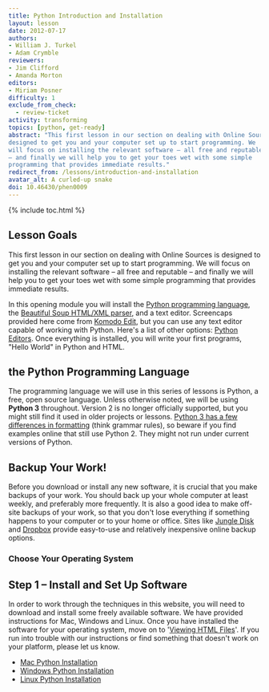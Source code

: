 ```yaml
---
title: Python Introduction and Installation
layout: lesson
date: 2012-07-17
authors:
- William J. Turkel
- Adam Crymble
reviewers:
- Jim Clifford
- Amanda Morton
editors:
- Miriam Posner
difficulty: 1
exclude_from_check:
  - review-ticket
activity: transforming
topics: [python, get-ready]
abstract: "This first lesson in our section on dealing with Online Sources is
designed to get you and your computer set up to start programming. We
will focus on installing the relevant software – all free and reputable
– and finally we will help you to get your toes wet with some simple
programming that provides immediate results."
redirect_from: /lessons/introduction-and-installation
avatar_alt: A curled-up snake
doi: 10.46430/phen0009
---
```


{% include toc.html %}





Lesson Goals
------------

This first lesson in our section on dealing with Online Sources is
designed to get you and your computer set up to start programming. We
will focus on installing the relevant software – all free and reputable
– and finally we will help you to get your toes wet with some simple
programming that provides immediate results.

In this opening module you will install the [Python programming
language][], the [Beautiful Soup HTML/XML parser][], and a text editor.
Screencaps provided here come from [Komodo Edit][], but you can use any
text editor capable of working with Python. Here's a list of other
options: [Python Editors][]. Once everything is installed, you will
write your first programs, "Hello World" in Python and HTML.

the Python Programming Language
-------------------------------

The programming language we will use in this series of lessons is Python,
a free, open source language. Unless otherwise noted, we will be using
**Python 3** throughout. Version 2 is no longer officially supported,
but you might still find it used in older projects or lessons.
[Python 3 has a few differences in formatting](http://sebastianraschka.com/Articles/2014_python_2_3_key_diff.html) (think grammar rules), so beware if you find examples online that still use Python 2. They might not run under current versions of Python.

Backup Your Work!
-----------------

Before you download or install any new software, it is crucial that you
make backups of your work. You should back up your whole computer at least
weekly, and preferably more frequently. It is also a good idea to make
off-site backups of your work, so that you don't lose everything if
something happens to your computer or to your home or office. Sites like
[Jungle Disk][] and [Dropbox][] provide easy-to-use and relatively
inexpensive online backup options.

### Choose Your Operating System

Step 1 – Install and Set Up Software
------------------------------------

In order to work through the techniques in this website, you will need to
download and install some freely available software. We have provided
instructions for Mac, Windows and Linux. Once you have installed the
software for your operating system, move on to '[Viewing HTML Files][]'.
If you run into trouble with our instructions or find something that
doesn't work on your platform, please let us know.

-   [Mac Python Installation][]
-   [Windows Python Installation][]
-   [Linux Python Installation][]

  [Python programming language]: http://www.python.org/
  [Beautiful Soup HTML/XML parser]: http://www.crummy.com/software/BeautifulSoup/
  [Komodo Edit]: http://www.activestate.com/komodo-edit
  [Python Editors]: http://wiki.python.org/moin/PythonEditors/
  [Jungle Disk]: https://www.jungledisk.com/
  [Dropbox]: https://www.dropbox.com/home
  [Viewing HTML Files]: /lessons/viewing-html-files
  [Mac Python Installation]: /lessons/mac-installation
  [Windows Python Installation]: /lessons/windows-installation
  [Linux Python Installation]: /lessons/linux-installation
